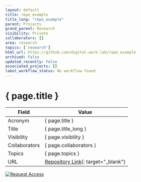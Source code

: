 ```yaml
---
layout: default
title: repo_example
title_long: "repo_example"
parent: Projects
grand_parent: Research
visibility: Private
collaborators: []
area: research
topics: ['research']
html_url: https://github.com/digital-work-lab/repo_example
archived: False
updated_recently: False
associated_projects: []
labot_workflow_status: No workflow found
---
```


# { page.title }

Field               | Value
------------------- | ----------------------------------
Acronym             | { page.title }
Title               | { page.title_long }
Visibility          | { page.visibility }
Collaborators       | { page.collaborators }
Topics              | { page.topics }
URL                 | [Repository Link](https://github.com/digital-work-lab/repo_example){: target="_blank"}

[![Request Access](https://img.shields.io/badge/Request-Access-blue?style=for-the-badge)](https://github.com/digital-work-lab/repo_example/issues/new?assignees=geritwagner&labels=access+request&template=request-repo-access.md&title=%5BAccess+Request%5D+Request+for+access+to+repository)

